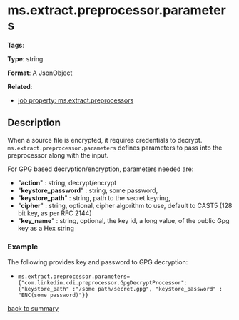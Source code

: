 # ms.extract.preprocessor.parameters

**Tags**: 

**Type**: string

**Format**: A JsonObject

**Related**:
- [job property: ms.extract.preprocessors](https://github.com/linkedin/data-integration-library/blob/master/docs/parameters/ms.extract.preprocessors.md)

## Description

When a source file is encrypted, it requires credentials to decrypt.
`ms.extract.preprocessor.parameters` defines parameters to pass into the 
preprocessor along with the input. 

For GPG based decryption/encryption, parameters needed are: 
- "**action**" : string, decrypt/encrypt
- "**keystore_password**" : string, some password,
- "**keystore_path**" : string, path to the secret keyring,
- "**cipher**" : string, optional, cipher algorithm to use, default to CAST5 (128 bit key, as per RFC 2144)
- "**key_name**" : string, optional, the key id, a long value, of the public Gpg key as a Hex string

### Example

The following provides key and password to GPG decryption:
- `ms.extract.preprocessor.parameters={"com.linkedin.cdi.preprocessor.GpgDecryptProcessor": {"keystore_path" :"/some path/secret.gpg", "keystore_password" : "ENC(some password)"}}`

[back to summary](https://github.com/linkedin/data-integration-library/blob/master/docs/parameters/summary.md#msextractpreprocessorparameters)
